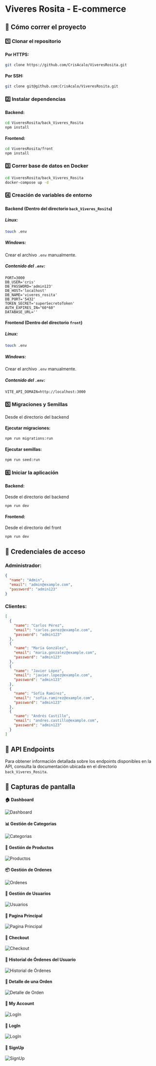 # Viveres Rosita - E-commerce

## 🚀 Cómo correr el proyecto

### 1️⃣ Clonar el repositorio

#### Por HTTPS:
```sh
git clone https://github.com/CrisAcalo/ViveresRosita.git
```

#### Por SSH:
```sh
git clone git@github.com:CrisAcalo/ViveresRosita.git
```

### 2️⃣ Instalar dependencias

#### Backend:
```sh
cd ViveresRosita/back_Viveres_Rosita
npm install
```

#### Frontend:
```sh
cd ViveresRosita/front
npm install
```

### 3️⃣ Correr base de datos en Docker
```sh
cd ViveresRosita/back_Viveres_Rosita
docker-compose up -d
```

### 4️⃣ Creación de variables de entorno

#### Backend (Dentro del directorio `back_Viveres_Rosita`)

##### Linux:
```sh
touch .env
```

##### Windows:
Crear el archivo `.env` manualmente.

##### Contenido del `.env`:
```env
PORT=3000
DB_USER='cris'
DB_PASSWORD='admin123'
DB_HOST='localhost'
DB_NAME='viveres_rosita'
DB_PORT='5432'
TOKEN_SECRET='superSecretoToken'
AUTH_EXPIRES_IN="60*60"
DATABASE_URL=''
```

#### Frontend (Dentro del directorio `front`)

##### Linux:
```sh
touch .env
```

##### Windows:
Crear el archivo `.env` manualmente.

##### Contenido del `.env`:
```env
VITE_API_DOMAIN=http://localhost:3000
```

### 5️⃣ Migraciones y Semillas

Desde el directorio del backend
#### Ejecutar migraciones:
```sh
npm run migrations:run
```

#### Ejecutar semillas:
```sh
npm run seed:run
```

### 6️⃣ Iniciar la aplicación

#### Backend:
Desde el directorio del backend
```sh
npm run dev
```

#### Frontend:
Desde el directorio del front
```sh
npm run dev
```

## 🔐 Credenciales de acceso

### Administrador:
```json
{
  "name": "Admin",
  "email": "admin@example.com",
  "password": "admin123"
}
```

### Clientes:
```json
[
  {
    "name": "Carlos Pérez",
    "email": "carlos.perez@example.com",
    "password": "admin123"
  },
  {
    "name": "María González",
    "email": "maria.gonzalez@example.com",
    "password": "admin123"
  },
  {
    "name": "Javier López",
    "email": "javier.lopez@example.com",
    "password": "admin123"
  },
  {
    "name": "Sofía Ramírez",
    "email": "sofia.ramirez@example.com",
    "password": "admin123"
  },
  {
    "name": "Andrés Castillo",
    "email": "andres.castillo@example.com",
    "password": "admin123"
  }
]
```

## 📌 API Endpoints
Para obtener información detallada sobre los endpoints disponibles en la API, consulta la documentación ubicada en el directorio `back_Viveres_Rosita`.

## 📸 Capturas de pantalla

#### 🏠 Dashboard
![Dashboard](https://i.ibb.co/V0YSdxpC/Screenshot-2025-03-05-031204.png)

#### 📊 Gestión de Categorias
![Categorias](https://i.ibb.co/60DgTbqY/Screenshot-2025-03-05-031218.png)

#### 📂 Gestión de Productos
![Productos](https://i.ibb.co/RkpbmrJj/Screenshot-2025-03-05-031645.png)

#### 📦 Gestión de Ordenes
![Ordenes](https://i.ibb.co/Rkr0LpNf/Screenshot-2025-03-05-031705.png)

#### 📑 Gestión de Usuarios
![Usuarios](https://i.ibb.co/LDNMKSsr/Screenshot-2025-03-05-031717.png)

#### 👤 Pagina Principal
![Pagina Principal](https://i.ibb.co/n84tdnJK/Screenshot-2025-03-05-033053.png)

#### 🛒 Checkout
![Checkout](https://i.ibb.co/MDPMvdk7/Screenshot-2025-03-05-034022.png)

#### 📜 Historial de Órdenes del Usuario
![Historial de Órdenes](https://i.ibb.co/Df26R82N/Screenshot-2025-03-05-034046.png)

#### 📄 Detalle de una Orden
![Detalle de Orden](https://i.ibb.co/vxRNR1vr/Screenshot-2025-03-05-034030.png)


#### 🔐 My Account
![LogIn](https://i.ibb.co/CKKFBnL0/Screenshot-2025-03-05-033101.png)

#### 🔐 LogIn
![LogIn](https://i.ibb.co/JR90CG6S/Screenshot-2025-03-05-034254.png)

#### 🔐 SignUp
![SignUp](https://i.ibb.co/27XKJfZw/Screenshot-2025-03-05-034301.png)